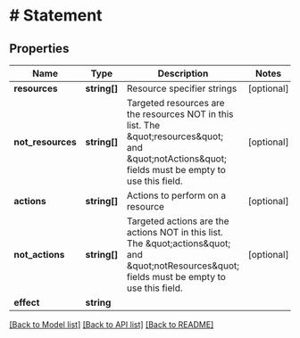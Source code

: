 # # Statement

## Properties

Name | Type | Description | Notes
------------ | ------------- | ------------- | -------------
**resources** | **string[]** | Resource specifier strings | [optional]
**not_resources** | **string[]** | Targeted resources are the resources NOT in this list. The \&quot;resources\&quot; and \&quot;notActions\&quot; fields must be empty to use this field. | [optional]
**actions** | **string[]** | Actions to perform on a resource | [optional]
**not_actions** | **string[]** | Targeted actions are the actions NOT in this list. The \&quot;actions\&quot; and \&quot;notResources\&quot; fields must be empty to use this field. | [optional]
**effect** | **string** |  |

[[Back to Model list]](../../README.md#models) [[Back to API list]](../../README.md#endpoints) [[Back to README]](../../README.md)
